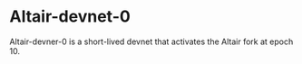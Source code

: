 # Altair-devnet-0

Altair-devner-0 is a short-lived devnet that activates the Altair fork at epoch 10.

